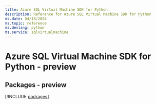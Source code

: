 ```yaml
---
title: Azure SQL Virtual Machine SDK for Python
description: Reference for Azure SQL Virtual Machine SDK for Python
ms.date: 04/18/2024
ms.topic: reference
ms.devlang: python
ms.service: sqlvirtualmachine
---
```

# Azure SQL Virtual Machine SDK for Python - preview
## Packages - preview
[!INCLUDE [packages](sql-virtual-machine-index.md)]